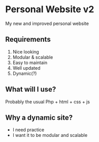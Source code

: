 # Personal Website v2
My new and improved personal website


## Requirements
1) Nice looking
2) Modular & scalable
3) Easy to maintain
4) Well updated
5) Dynamic(?)

## What will I use?
Probably the usual Php + html + css + js

## Why a dynamic site?
- I need practice
- I want it to be modular and scalable